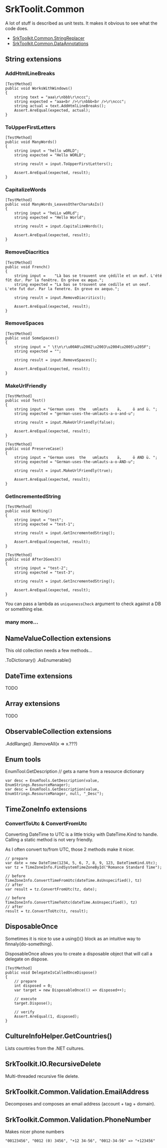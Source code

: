 SrkToolit.Common
================

A lot of stuff is described as unit tests. It makes it obvious to see what the code does.

- [SrkToolkit.Common.StringReplacer](SrkToolkit.Common.StringReplacer.md)
- [SrkToolkit.Common.DataAnnotations](SrkToolkit.Common.DataAnnotations.md)

String extensions
-----------------

### AddHtmlLineBreaks

    [TestMethod]
    public void WorksWithWindows()
    {
        string text = "aaa\r\nbbb\r\nccc";
        string expected = "aaa<br />\r\nbbb<br />\r\nccc";
        string actual = text.AddHtmlLineBreaks();
        Assert.AreEqual(expected, actual);
    }

### ToUpperFirstLetters

    [TestMethod]
    public void ManyWords()
    {
        string input = "hello wORLD";
        string expected = "Hello WORLD";

        string result = input.ToUpperFirstLetters();

        Assert.AreEqual(expected, result);
    }

### CapitalizeWords

    [TestMethod]
    public void ManyWords_LeavesOtherCharsAsIs()
    {
        string input = "heLLo wORLd";
        string expected = "Hello World";

        string result = input.CapitalizeWords();

        Assert.AreEqual(expected, result);
    }

### RemoveDiacritics

    [TestMethod]
    public void French()
    {
        string input =    "Là bas se trouvent une çédille et un œuf. L'été fût dur. Par la fenêtre. En grève ex æquo.";
        string expected = "La bas se trouvent une cedille et un oeuf. L'ete fut dur. Par la fenetre. En greve ex aequo.";

        string result = input.RemoveDiacritics();

        Assert.AreEqual(expected, result);
    }

### RemoveSpaces

    [TestMethod]
    public void SomeSpaces()
    {
        string input = " \t\n\r\u00A0\u2002\u2003\u2004\u2005\u205F";
        string expected = "";

        string result = input.RemoveSpaces();

        Assert.AreEqual(expected, result);
    }

### MakeUrlFriendly

    [TestMethod]
    public void Test()
    {
        string input = "German uses  the   umlauts    ä,     ö and ü. ";
        string expected = "german-uses-the-umlauts-a-o-and-u";

        string result = input.MakeUrlFriendly(false);

        Assert.AreEqual(expected, result);
    }

    [TestMethod]
    public void PreserveCase()
    {
        string input = "German uses  the   umlauts    ä,     ö AND ü. ";
        string expected = "German-uses-the-umlauts-a-o-AND-u";

        string result = input.MakeUrlFriendly(true);

        Assert.AreEqual(expected, result);
    }

### GetIncrementedString


    [TestMethod]
    public void Nothing()
    {
        string input = "test";
        string expected = "test-1";

        string result = input.GetIncrementedString();

        Assert.AreEqual(expected, result);
    }

    [TestMethod]
    public void After2Goes3()
    {
        string input = "test-2";
        string expected = "test-3";

        string result = input.GetIncrementedString();

        Assert.AreEqual(expected, result);
    }

You can pass a lambda as `uniquenessCheck` argument to check against a DB or something else.

### many more...


NameValueCollection extensions
------------------------------

This old collection needs a few methods...

.ToDictionary()
.AsEnumerable()

DateTime extensions
-------------------

TODO

Array extensions
----------------

TODO

ObservableCollection extensions
-------------------------------

.AddRange()
.RemoveAll(x => x.???)

Enum tools
----------

EnumTool.GetDescription //  gets a name from a resource dictionary

    var desc = EnumTools.GetDescription(value, EnumStrings.ResourceManager);
    var desc = EnumTools.GetDescription(value, EnumStrings.ResourceManager, null, "_Desc");





TimeZoneInfo extensions
-----------------------

### ConvertToUtc & ConvertFromUtc

Converting DateTime to UTC is a little tricky with DateTime.Kind to handle. Calling a static method is not very friendly.

As I often convert to/from UTC, those 2 methods make it nicer. 

    // prepare
    var date = new DateTime(1234, 5, 6, 7, 8, 9, 123, DateTimeKind.Utc);
    var tz = TimeZoneInfo.FindSystemTimeZoneById("Romance Standard Time");

    // before
    TimeZoneInfo.ConvertTimeFromUtc(dateTime.AsUnspecified(), tz)
    // after
    var result = tz.ConvertFromUtc(tz, date);

    // before
    TimeZoneInfo.ConvertTimeToUtc(dateTime.AsUnspecified(), tz)
    // after
    result = tz.ConvertToUtc(tz, result);


DisposableOnce
--------------

Sometimes it is nice to use a using(){} block as an intuitive way to finnaly{do-something}.

DisposableOnce allows you to create a disposable object that will call a delegate on dispose.

    [TestMethod]
    public void DelegateIsCalledOnceDispose()
    {
        // prepare
        int disposed = 0;
        var target = new DisposableOnce(() => disposed++);

        // execute
        target.Dispose();

        // verify
        Assert.AreEqual(1, disposed);
    }

CultureInfoHelper.GetCountries()
-----------------

Lists countries from the .NET cultures.



SrkToolkit.IO.RecursiveDelete
-----------------------------

Multi-threaded recursive file delete.


SrkToolkit.Common.Validation.EmailAddress
-----------------------------------------

Decomposes and composes an email address (account + tag + domain).


SrkToolkit.Common.Validation.PhoneNumber
-----------------------------------------

Makes nicer phone numbers

    "00123456", "0012 (0) 3456", "+12 34-56", "0012-34-56" => "+123456"














